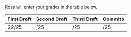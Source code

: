 Ross will enter your grades in the table below.

First Draft | Second Draft | Third Draft | Commits
------------ | ------------- | -------------| -----------
22/25 | /25 | /25 | /25
